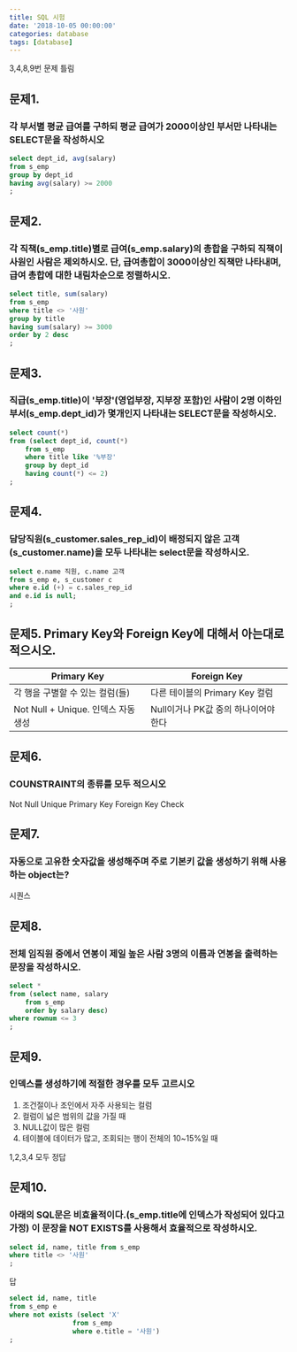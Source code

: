 ```yaml
---
title: SQL 시험
date: '2018-10-05 00:00:00'
categories: database
tags: [database]
---
```


3,4,8,9번 문제 틀림

## 문제1.

### 각 부서별 평균 급여를 구하되 평균 급여가 2000이상인 부서만 나타내는 SELECT문을 작성하시오

```sql
select dept_id, avg(salary)
from s_emp
group by dept_id
having avg(salary) >= 2000
;
```

## 문제2.

### 각 직책(s_emp.title)별로 급여(s_emp.salary)의 총합을 구하되 직책이 사원인 사람은 제외하시오. 단, 급여총합이 3000이상인 직책만 나타내며, 급여 총합에 대한 내림차순으로 정렬하시오.

```sql
select title, sum(salary)
from s_emp
where title <> '사원'
group by title
having sum(salary) >= 3000
order by 2 desc
;
```

## 문제3.

### 직급(s_emp.title)이 '부장'(영업부장, 지부장 포함)인 사람이 2명 이하인 부서(s_emp.dept_id)가 몇개인지 나타내는 SELECT문을 작성하시오.

```sql
select count(*)
from (select dept_id, count(*)
    from s_emp
    where title like '%부장'
    group by dept_id
    having count(*) <= 2)
;
```

## 문제4.

### 담당직원(s_customer.sales_rep_id)이 배정되지 않은 고객(s_customer.name)을 모두 나타내는 select문을 작성하시오.

```sql
select e.name 직원, c.name 고객
from s_emp e, s_customer c
where e.id (+) = c.sales_rep_id
and e.id is null;
;
```

## 문제5. Primary Key와 Foreign Key에 대해서 아는대로 적으시오.

Primary Key | Foreign Key
--- | ---
각 행을 구별할 수 있는 컬럼(들) | 다른 테이블의 Primary Key 컬럼
Not Null + Unique. 인덱스 자동생성 | Null이거나 PK값 중의 하나이어야 한다

## 문제6.

### COUNSTRAINT의 종류를 모두 적으시오

Not Null
Unique
Primary Key
Foreign Key
Check

## 문제7.

### 자동으로 고유한 숫자값을 생성해주며 주로 기본키 값을 생성하기 위해 사용하는 object는?

시퀀스

## 문제8.

### 전체 임직원 중에서 연봉이 제일 높은 사람 3명의 이름과 연봉을 출력하는 문장을 작성하시오.

```sql
select *
from (select name, salary
    from s_emp
    order by salary desc)
where rownum <= 3
;
```

## 문제9.

### 인덱스를 생성하기에 적절한 경우를 모두 고르시오

1. 조건절이나 조인에서 자주 사용되는 컬럼
2. 컬럼이 넓은 범위의 값을 가질 때
3. NULL값이 많은 컬럼
4. 테이블에 데이터가 많고, 조회되는 행이 전체의 10~15%일 때

1,2,3,4 모두 정답

## 문제10.

### 아래의 SQL문은 비효율적이다.(s_emp.title에 인덱스가 작성되어 있다고 가정) 이 문장을 NOT EXISTS를 사용해서 효율적으로 작성하시오.

```sql
select id, name, title from s_emp
where title <> '사원'
;
```

답
```sql
select id, name, title
from s_emp e
where not exists (select 'X'
                from s_emp
                where e.title = '사원')
;
```
